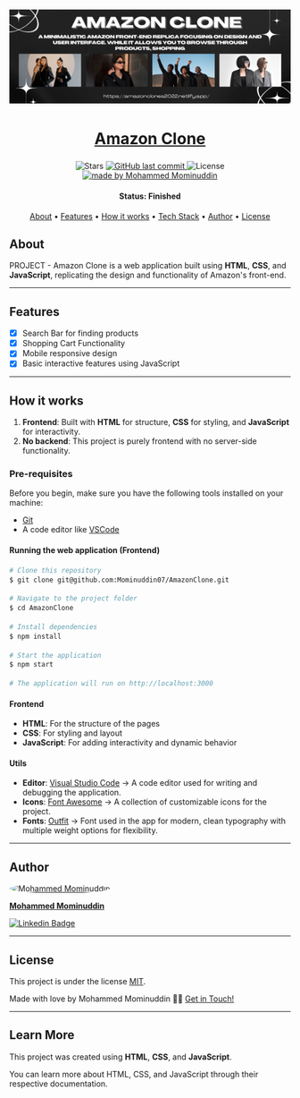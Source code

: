 <h1 align="center">
    <img alt="Amazon Clone" title="#About" src="./assets/amazonclone.png" />
</h1>

<h1 align="center">
  <a href="#"> Amazon Clone</a>
</h1>

<h3 align="center"></h3>

<p align="center">
  <img alt="Stars" src="https://img.shields.io/github/stars/Mominuddin07/AmazonClone?style=social">
  <a href="https://github.com/Mominuddin07/AmazonClone">
    <img alt="GitHub last commit" src="https://img.shields.io/github/last-commit/Mominuddin07/AmazonClone">
  </a>
  <img alt="License" src="https://img.shields.io/badge/license-MIT-brightgreen">
  <a href="https://github.com/Mominuddin07/">
    <img alt="made by Mohammed Mominuddin" src="https://img.shields.io/badge/made%20by-Mohammed%20Mominuddin-ff69b4">
  </a>
</p>

<h4 align="center"> 
	 Status: Finished
</h4>

<p align="center">
 <a href="#about">About</a> •
 <a href="#features">Features</a> •
 <a href="#how-it-works">How it works</a> • 
 <a href="#tech-stack">Tech Stack</a> •  
 <a href="#author">Author</a> • 
 <a href="#user-content-license">License</a>
</p>

## About

PROJECT - Amazon Clone is a web application built using **HTML**, **CSS**, and **JavaScript**, replicating the design and functionality of Amazon's front-end.

---

## Features

- [x] Search Bar for finding products
- [x] Shopping Cart Functionality
- [x] Mobile responsive design
- [x] Basic interactive features using JavaScript

---

## How it works

1. **Frontend**: Built with **HTML** for structure, **CSS** for styling, and **JavaScript** for interactivity.
2. **No backend**: This project is purely frontend with no server-side functionality.

### Pre-requisites

Before you begin, make sure you have the following tools installed on your machine:
- [Git](https://git-scm.com)
- A code editor like [VSCode](https://code.visualstudio.com/)

#### Running the web application (Frontend)

```bash
# Clone this repository
$ git clone git@github.com:Mominuddin07/AmazonClone.git

# Navigate to the project folder
$ cd AmazonClone

# Install dependencies
$ npm install

# Start the application
$ npm start

# The application will run on http://localhost:3000
```


#### **Frontend**

- **HTML**: For the structure of the pages
- **CSS**: For styling and layout
- **JavaScript**: For adding interactivity and dynamic behavior

#### **Utils**

- **Editor**: [Visual Studio Code](https://code.visualstudio.com/) → A code editor used for writing and debugging the application.
- **Icons**: [Font Awesome](https://fontawesome.com/) → A collection of customizable icons for the project.
- **Fonts**: [Outfit](https://fonts.google.com/specimen/Outfit) → Font used in the app for modern, clean typography with multiple weight options for flexibility.

---

## Author

<a href="https://www.linkedin.com/in/mohammed-mominuddin-350180259/">
 <img style="border-radius: 50%;" src="https://media-exp1.licdn.com/dms/image/C4E03AQFY3bB4gWUEVw/profile-displayphoto-shrink_200_200/0/1638286563108?e=1651708800&v=beta&t=WQhkU4GF5vPmHiAb788WkvXJaXnyKhYz5oarqqcfGBA" width="70px;" alt="Mohammed Mominuddin"/>
 <br />
 <p><b>Mohammed Mominuddin</b></p></a>
 
[![Linkedin Badge](https://img.shields.io/badge/-Mohammed%20Mominuddin-blue?style=flat-square&logo=Linkedin&logoColor=white&link=https://www.linkedin.com/in/mohammed-mominuddin-350180259/)](https://www.linkedin.com/in/mohammed-mominuddin-350180259/)

---

## License

This project is under the license [MIT](./LICENSE).

Made with love by Mohammed Mominuddin 👋🏽 [Get in Touch!](https://www.linkedin.com/in/mohammed-mominuddin-350180259/)

---

## Learn More

This project was created using **HTML**, **CSS**, and **JavaScript**.

You can learn more about HTML, CSS, and JavaScript through their respective documentation.





